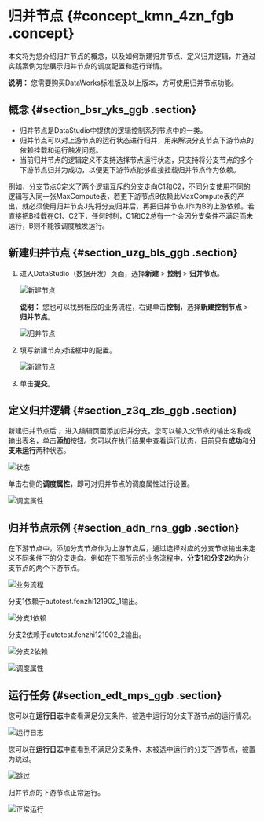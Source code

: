 # 归并节点 {#concept_kmn_4zn_fgb .concept}

本文将为您介绍归并节点的概念，以及如何新建归并节点、定义归并逻辑，并通过实践案例为您展示归并节点的调度配置和运行详情。

**说明：** 您需要购买DataWorks标准版及以上版本，方可使用归并节点功能。

## 概念 {#section_bsr_yks_ggb .section}

-   归并节点是DataStudio中提供的逻辑控制系列节点中的一类。
-   归并节点可以对上游节点的运行状态进行归并，用来解决分支节点下游节点的依赖挂载和运行触发问题。
-   当前归并节点的逻辑定义不支持选择节点运行状态，只支持将分支节点的多个下游节点归并为成功，以便更下游节点能够直接挂载归并节点作为依赖。

例如，分支节点C定义了两个逻辑互斥的分支走向C1和C2，不同分支使用不同的逻辑写入同一张MaxCompute表，若更下游节点B依赖此MaxCompute表的产出，就必须使用归并节点J先将分支归并后，再把归并节点J作为B的上游依赖。若直接把B挂载在C1、C2下，任何时刻，C1和C2总有一个会因分支条件不满足而未运行，B则不能被调度触发运行。

## 新建归并节点 {#section_uzg_bls_ggb .section}

1.  进入DataStudio（数据开发）页面，选择**新建** \> **控制** \> **归并节点**。

    ![新建节点](http://static-aliyun-doc.oss-cn-hangzhou.aliyuncs.com/assets/img/82218/156396689935412_zh-CN.png)

    **说明：** 您也可以找到相应的业务流程，右键单击**控制**，选择**新建控制节点** \> **归并节点**。

    ![归并节点](http://static-aliyun-doc.oss-cn-hangzhou.aliyuncs.com/assets/img/82218/156396690052772_zh-CN.png)

2.  填写新建节点对话框中的配置。

    ![新建节点](http://static-aliyun-doc.oss-cn-hangzhou.aliyuncs.com/assets/img/82218/156396690052778_zh-CN.png)

3.  单击**提交**。

## 定义归并逻辑 {#section_z3q_zls_ggb .section}

新建归并节点后 ，进入编辑页面添加归并分支。您可以输入父节点的输出名称或输出表名，单击**添加**按钮。您可以在执行结果中查看运行状态，目前只有**成功**和**分支未运行**两种状态。

![状态](http://static-aliyun-doc.oss-cn-hangzhou.aliyuncs.com/assets/img/82218/156396690035415_zh-CN.png)

单击右侧的**调度属性**，即可对归并节点的调度属性进行设置。

![调度属性](http://static-aliyun-doc.oss-cn-hangzhou.aliyuncs.com/assets/img/82218/156396690035418_zh-CN.png)

## 归并节点示例 {#section_adn_rns_ggb .section}

在下游节点中，添加分支节点作为上游节点后，通过选择对应的分支节点输出来定义不同条件下的分支走向。例如在下图所示的业务流程中，**分支1**和**分支2**均为分支节点的两个下游节点。

![业务流程](http://static-aliyun-doc.oss-cn-hangzhou.aliyuncs.com/assets/img/82218/156396690035420_zh-CN.png)

分支1依赖于autotest.fenzhi121902\_1输出。

![分支1依赖](http://static-aliyun-doc.oss-cn-hangzhou.aliyuncs.com/assets/img/82218/156396690035421_zh-CN.png)

分支2依赖于autotest.fenzhi121902\_2输出。

![分支2依赖](http://static-aliyun-doc.oss-cn-hangzhou.aliyuncs.com/assets/img/82218/156396690035422_zh-CN.png)

![调度属性](http://static-aliyun-doc.oss-cn-hangzhou.aliyuncs.com/assets/img/82218/156396690035424_zh-CN.png)

## 运行任务 {#section_edt_mps_ggb .section}

您可以在**运行日志**中查看满足分支条件、被选中运行的分支下游节点的运行情况。

![运行日志](http://static-aliyun-doc.oss-cn-hangzhou.aliyuncs.com/assets/img/82218/156396690035425_zh-CN.png)

您可以在**运行日志**中查看到不满足分支条件、未被选中运行的分支下游节点，被置为跳过。

![跳过](http://static-aliyun-doc.oss-cn-hangzhou.aliyuncs.com/assets/img/82218/156396690035426_zh-CN.png)

归并节点的下游节点正常运行。

![正常运行](http://static-aliyun-doc.oss-cn-hangzhou.aliyuncs.com/assets/img/82218/156396690135427_zh-CN.png)

